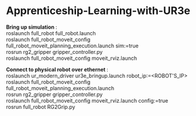 # Apprenticeship-Learning-with-UR3e

<b> Bring up simulation </b>: <br>
roslaunch full_robot full_robot.launch <br>
roslaunch full_robot_moveit_config full_robot_moveit_planning_execution.launch sim:=true <br>
rosrun rg2_gripper gripper_controller.py <br>
roslaunch full_robot_moveit_config moveit_rviz.launch <br>


<b> Connect to physical robot over ethernet </b>: <br>
roslaunch ur_modern_driver ur3e_bringup.launch robot_ip:=<ROBOT'S_IP> <br>
roslaunch full_robot_moveit_config full_robot_moveit_planning_execution.launch <br>
rosrun rg2_gripper gripper_controller.py <br>
roslaunch full_robot_moveit_config moveit_rviz.launch config:=true <br>
rosrun full_robot RG2Grip.py <br>

